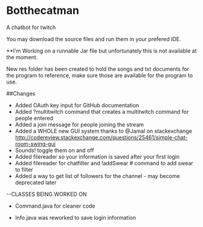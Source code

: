 # Botthecatman
A chatbot for twitch

You may download the source files and run them in your prefered IDE.

**I'm Working on a runnable Jar file but unfortunately this is not available at the moment.

New res folder has been created to hold the songs and txt documents for the program to reference, 
make sure those are available for the program to use.

##Changes

- Added OAuth key input for GitHub documentation
- Added ?multitwitch command that creates a multitwitch command for people entered
- Added a join message for people joining the stream
- Added a WHOLE new GUI system thanks to @Jamal on stackexchange http://codereview.stackexchange.com/questions/25461/simple-chat-room-swing-gui 
- Sounds! toggle them on and off
- Added filereader so your information is saved after your first login
- Added filereader for chatfilter and !addSwear # command to add swear to filter
- Added a way to get list of followers for the channel - may become deprecated later

--CLASSES BEING WORKED ON
* Command.java for cleaner code
- Info.java was reworked to save login information

